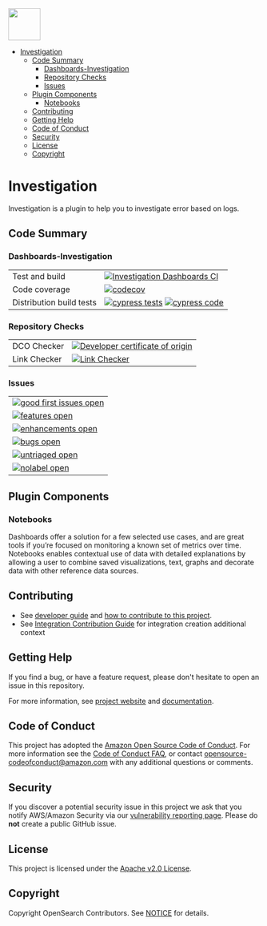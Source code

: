 <img src="https://opensearch.org/wp-content/uploads/2025/01/opensearch_logo_default.svg" height="64px">

- [Investigation](#investigation)
  - [Code Summary](#code-summary)
    - [Dashboards-Investigation](#dashboards-investigation)
    - [Repository Checks](#repository-checks)
    - [Issues](#issues)
  - [Plugin Components](#plugin-components)
    - [Notebooks](#notebooks)
  - [Contributing](#contributing)
  - [Getting Help](#getting-help)
  - [Code of Conduct](#code-of-conduct)
  - [Security](#security)
  - [License](#license)
  - [Copyright](#copyright)

# Investigation

Investigation is a plugin to help you to investigate error based on logs.

## Code Summary

### Dashboards-Investigation

|                          |                                                                                                                    |
| ------------------------ | ------------------------------------------------------------------------------------------------------------------ |
| Test and build           | [![Investigation Dashboards CI][dashboard-build-badge]][dashboard-build-link]                                      |
| Code coverage            | [![codecov][dashboard-codecov-badge]][codecov-link]                                                                |
| Distribution build tests | [![cypress tests][cypress-test-badge]][cypress-test-link] [![cypress code][cypress-code-badge]][cypress-code-link] |

### Repository Checks

|              |                                                                 |
| ------------ | --------------------------------------------------------------- |
| DCO Checker  | [![Developer certificate of origin][dco-badge]][dco-badge-link] |
| Link Checker | [![Link Checker][link-check-badge]][link-check-link]            |

### Issues

|                                                                |
| -------------------------------------------------------------- |
| [![good first issues open][good-first-badge]][good-first-link] |
| [![features open][feature-badge]][feature-link]                |
| [![enhancements open][enhancement-badge]][enhancement-link]    |
| [![bugs open][bug-badge]][bug-link]                            |
| [![untriaged open][untriaged-badge]][untriaged-link]           |
| [![nolabel open][nolabel-badge]][nolabel-link]                 |

[dco-badge]: https://github.com/opensearch-project/dashboards-investigation/actions/workflows/dco.yml/badge.svg
[dco-badge-link]: https://github.com/opensearch-project/dashboards-investigation/actions/workflows/dco.yml
[link-check-badge]: https://github.com/opensearch-project/dashboards-investigation/actions/workflows/link-checker.yml/badge.svg
[link-check-link]: https://github.com/opensearch-project/dashboards-investigation/actions/workflows/link-checker.yml
[dashboard-build-badge]: https://github.com/opensearch-project/dashboards-investigation/actions/workflows/dashboards-investigation-test-and-build-workflow.yml/badge.svg
[dashboard-build-link]: https://github.com/opensearch-project/dashboards-investigation/actions/workflows/dashboards-investigation-test-and-build-workflow.yml
[dashboard-codecov-badge]: https://codecov.io/gh/opensearch-project/dashboards-investigation/branch/main/graphs/badge.svg?flag=dashboards-investigation
[codecov-link]: https://codecov.io/gh/opensearch-project/dashboards-investigation
[cypress-test-badge]: https://img.shields.io/badge/Cypress%20tests-in%20progress-yellow
[cypress-test-link]: https://github.com/opensearch-project/opensearch-build/issues/1124
[cypress-code-badge]: https://img.shields.io/badge/Cypress%20code-blue
[cypress-code-link]: https://github.com/opensearch-project/dashboards-investigation/blob/main/.cypress/CYPRESS_TESTS.md
[opensearch-it-badge]: https://img.shields.io/badge/OpenSearch%20Plugin%20IT%20tests-in%20progress-yellow
[opensearch-it-link]: https://github.com/opensearch-project/opensearch-build/issues/1124
[opensearch-it-code-badge]: https://img.shields.io/badge/OpenSearch%20IT%20code-blue
[bwc-tests-badge]: https://img.shields.io/badge/BWC%20tests-in%20progress-yellow
[good-first-badge]: https://img.shields.io/github/issues/opensearch-project/dashboards-investigation/good%20first%20issue.svg
[good-first-link]: https://github.com/opensearch-project/dashboards-investigation/issues?q=is%3Aopen+is%3Aissue+label%3A%22good+first+issue%22+
[feature-badge]: https://img.shields.io/github/issues/opensearch-project/dashboards-investigation/feature.svg
[feature-link]: https://github.com/opensearch-project/dashboards-investigation/issues?q=is%3Aopen+is%3Aissue+label%3Afeature
[bug-badge]: https://img.shields.io/github/issues/opensearch-project/dashboards-investigation/bug.svg
[bug-link]: https://github.com/opensearch-project/dashboards-investigation/issues?q=is%3Aopen+is%3Aissue+label%3Abug+
[enhancement-badge]: https://img.shields.io/github/issues/opensearch-project/dashboards-investigation/enhancement.svg
[enhancement-link]: https://github.com/opensearch-project/dashboards-investigation/issues?q=is%3Aopen+is%3Aissue+label%3Aenhancement+
[untriaged-badge]: https://img.shields.io/github/issues/opensearch-project/dashboards-investigation/untriaged.svg
[untriaged-link]: https://github.com/opensearch-project/dashboards-investigation/issues?q=is%3Aopen+is%3Aissue+label%3Auntriaged+
[nolabel-badge]: https://img.shields.io/github/issues-search/opensearch-project/dashboards-investigation?color=yellow&label=no%20label%20issues&query=is%3Aopen%20is%3Aissue%20no%3Alabel
[nolabel-link]: https://github.com/opensearch-project/dashboards-investigation/issues?q=is%3Aopen+is%3Aissue+no%3Alabel+

## Plugin Components

### Notebooks

Dashboards offer a solution for a few selected use cases, and are great tools if you’re focused on monitoring a known set of metrics over time. Notebooks enables contextual use of data with detailed explanations by allowing a user to combine saved visualizations, text, graphs and decorate data with other reference data sources.

## Contributing
- See [developer guide](DEVELOPER_GUIDE.md) and [how to contribute to this project](CONTRIBUTING.md).
- See [Integration Contribution Guide](https://github.com/opensearch-project/dashboards-investigation/wiki/Integration-Creation-Guide) for integration creation additional context

## Getting Help

If you find a bug, or have a feature request, please don't hesitate to open an issue in this repository.

For more information, see [project website](https://opensearch.org/) and [documentation](https://opensearch.org/docs).

## Code of Conduct

This project has adopted the [Amazon Open Source Code of Conduct](CODE_OF_CONDUCT.md). For more information see the [Code of Conduct FAQ](https://aws.github.io/code-of-conduct-faq), or contact [opensource-codeofconduct@amazon.com](mailto:opensource-codeofconduct@amazon.com) with any additional questions or comments.

## Security

If you discover a potential security issue in this project we ask that you notify AWS/Amazon Security via our [vulnerability reporting page](http://aws.amazon.com/security/vulnerability-reporting/). Please do **not** create a public GitHub issue.

## License

This project is licensed under the [Apache v2.0 License](LICENSE).

## Copyright

Copyright OpenSearch Contributors. See [NOTICE](NOTICE) for details.

